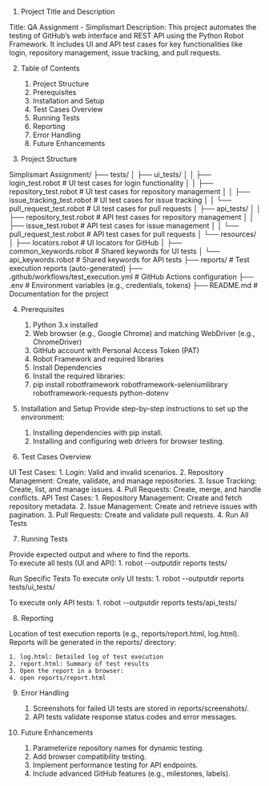 1. Project Title and Description

Title: QA Assignment - Simplismart
Description: This project automates the testing of GitHub’s web interface and REST API using the Python Robot Framework. It includes UI and API test cases for key functionalities like login, repository management, issue tracking, and pull requests.

2. Table of Contents

    1. Project Structure
    2. Prerequisites
    3. Installation and Setup
    4. Test Cases Overview
    5. Running Tests
    6. Reporting
    7. Error Handling
    8. Future Enhancements


3. Project Structure

Simplismart Assignment/
├── tests/
│   ├── ui_tests/
│   │   ├── login_test.robot            # UI test cases for login functionality
│   │   ├── repository_test.robot       # UI test cases for repository management
│   │   ├── issue_tracking_test.robot   # UI test cases for issue tracking
│   │   └── pull_request_test.robot     # UI test cases for pull requests
│   ├── api_tests/
│   │   ├── repository_test.robot       # API test cases for repository management
│   │   ├── issue_test.robot            # API test cases for issue management
│   │   └── pull_request_test.robot     # API test cases for pull requests
│   └── resources/
│       ├── locators.robot              # UI locators for GitHub
│       ├── common_keywords.robot       # Shared keywords for UI tests
│       └── api_keywords.robot          # Shared keywords for API tests
├── reports/                            # Test execution reports (auto-generated)
├── .github/workflows/test_execution.yml # GitHub Actions configuration
├── .env                                # Environment variables (e.g., credentials, tokens)
├── README.md                           # Documentation for the project


4. Prerequisites

    1. Python 3.x installed
    2. Web browser (e.g., Google Chrome) and matching WebDriver (e.g., ChromeDriver)
    3. GitHub account with Personal Access Token (PAT)
    4. Robot Framework and required libraries
    5. Install Dependencies
    6. Install the required libraries:
    7. pip install robotframework robotframework-seleniumlibrary robotframework-requests python-dotenv


5. Installation and Setup
Provide step-by-step instructions to set up the environment:

    1. Installing dependencies with pip install.
    2. Installing and configuring web drivers for browser testing.


6. Test Cases Overview

UI Test Cases:
    1. Login: Valid and invalid scenarios.
    2. Repository Management: Create, validate, and manage repositories.
    3. Issue Tracking: Create, list, and manage issues.
    4. Pull Requests: Create, merge, and handle conflicts.
API Test Cases:
    1. Repository Management: Create and fetch repository metadata.
    2. Issue Management: Create and retrieve issues with pagination.
    3. Pull Requests: Create and validate pull requests.
    4. Run All Tests


7. Running Tests

Provide expected output and where to find the reports.    
To execute all tests (UI and API):
    1. robot --outputdir reports tests/

Run Specific Tests
To execute only UI tests:
    1. robot --outputdir reports tests/ui_tests/

To execute only API tests:
    1. robot --outputdir reports tests/api_tests/


8. Reporting

Location of test execution reports (e.g., reports/report.html, log.html).
Reports will be generated in the reports/ directory:

    1. log.html: Detailed log of test execution
    2. report.html: Summary of test results
    3. Open the report in a browser:
    4. open reports/report.html


9. Error Handling

    1. Screenshots for failed UI tests are stored in reports/screenshots/.
    2. API tests validate response status codes and error messages.

10. Future Enhancements

    1. Parameterize repository names for dynamic testing.
    2. Add browser compatibility testing.
    3. Implement performance testing for API endpoints.
    4. Include advanced GitHub features (e.g., milestones, labels).
